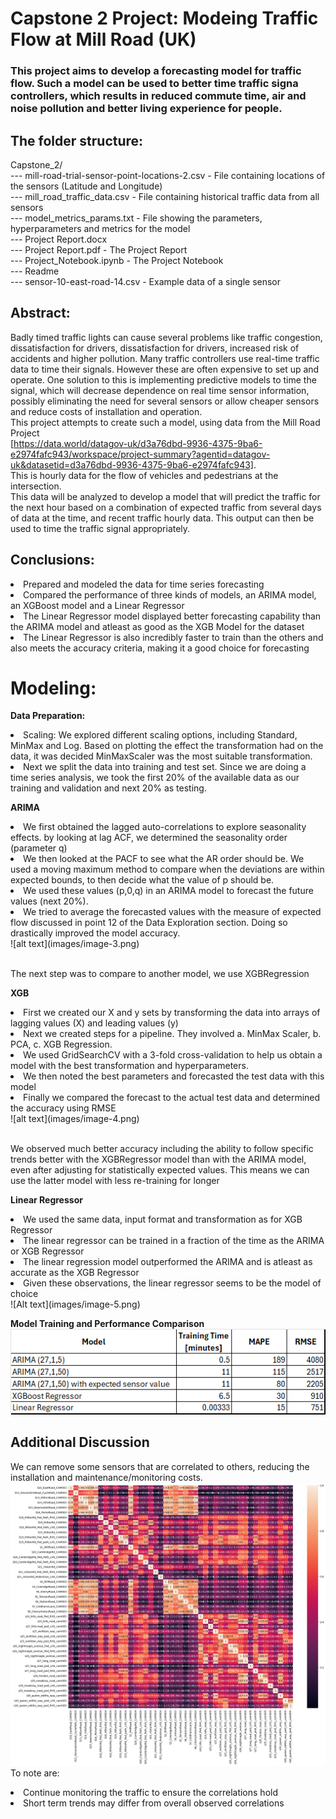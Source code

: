 # Capstone 2 Project: Modeing Traffic Flow at Mill Road (UK)

### This project aims to develop a forecasting model for traffic flow. Such a model can be used to better time traffic signa controllers, which results in reduced commute time, air and noise pollution and better living experience for people. 

## The folder structure:
Capstone_2/
    <br> --- mill-road-trial-sensor-point-locations-2.csv - File containing locations of the sensors (Latitude and Longitude)
    <br> --- mill_road_traffic_data.csv - File containing historical traffic data from all sensors
    <br> --- model_metrics_params.txt - File showing the parameters, hyperparameters and metrics for the model
    <br> --- Project Report.docx
    <br> --- Project Report.pdf - The Project Report
    <br> --- Project_Notebook.ipynb - The Project Notebook
    <br> --- Readme
    <br> --- sensor-10-east-road-14.csv - Example data of a single sensor

## Abstract:
Badly timed traffic lights can cause several problems like traffic congestion, dissatisfaction for drivers, dissatisfaction for drivers, increased risk of accidents and higher pollution. Many traffic controllers use real-time traffic data to time their signals. However these are often expensive to set up and operate.
One solution to this is implementing predictive models to time the signal, which will decrease dependence on real time sensor information, possibly eliminating the need for several sensors or allow cheaper sensors and reduce costs of installation and operation. 
<br>This project attempts to create such a model, using data from the Mill Road Project <br>[https://data.world/datagov-uk/d3a76dbd-9936-4375-9ba6-e2974fafc943/workspace/project-summary?agentid=datagov-uk&datasetid=d3a76dbd-9936-4375-9ba6-e2974fafc943]. <br>This is hourly data for the flow of vehicles and pedestrians at the intersection.
<br>This data will be analyzed to develop a model that will predict the traffic for the next hour based on a combination of expected traffic from several days of data at the time, and recent traffic hourly data. This output can then be used to time the traffic signal appropriately.

## Conclusions:
<li> Prepared and modeled the data for time series forecasting
<li> Compared the performance of three kinds of models, an ARIMA model, an XGBoost model and a Linear Regressor
<li> The Linear Regressor model displayed better forecasting capability than the ARIMA model and atleast as good as the XGB Model for the dataset
<li> The Linear Regressor is also incredibly faster to train than the others and also meets the accuracy criteria, making it a good choice for forecasting

# Modeling:
<b> Data Preparation: </b>
<li> Scaling: We explored different scaling options, including Standard, MinMax and Log. Based on plotting the effect the transformation had on the data, it was decided MinMaxScaler was the most suitable transformation.
<li> Next we split the data into training and test set. Since we are doing a time series analysis, we took the first 20% of the available data as our training and validation and next 20% as testing.

<b>ARIMA</b>
<li> We first obtained the lagged auto-correlations to explore seasonality effects. by looking at lag ACF, we determined the seasonality order (parameter q)
<li> We then looked at the PACF to see what the AR order should be. We used a moving maximum method to compare when the deviations are within expected bounds, to then decide what the value of p should be.
<li> We used these values (p,0,q) in an ARIMA model to forecast the future values (next 20%).
<li> We tried to average the forecasted values with the measure of expected flow discussed in point 12 of the Data Exploration section. Doing so drastically improved the model accuracy.
<br>![alt text](images/image-3.png)
<p><br> The next step was to compare to another model, we use XGBRegression </br></p>

<b>XGB</b>
<li> First we created our X and y sets by transforming the data into arrays of lagging values (X) and leading values (y)
<li> Next we created steps for a pipeline. They involved a. MinMax Scaler, b. PCA, c. XGB Regression.
<li> We used GridSearchCV with a 3-fold cross-validation to help us obtain a model with the best transformation and hyperparameters.
<li> We then noted the best parameters and forecasted the test data with this model
<li> Finally we compared the forecast to the actual test data and determined the accuracy using RMSE 
<br>![alt text](images/image-4.png)
<p><br> We observed much better accuracy including the ability to follow specific trends better with the XGBRegressor model than with the ARIMA model, even after adjusting for statistically expected values. This means we can use the latter model with less re-training for longer</br></p>

<b>Linear Regressor</b>
<li> We used the same data, input format and transformation as for XGB Regressor
<li> The linear regressor can be trained in a fraction of the time as the ARIMA or XGB Regressor
<li> The linear regression model outperformed the ARIMA and is atleast as accurate as the XGB Regressor
<li> Given these observations, the linear regressor seems to be the model of choice 
<br>![Alt text](images/image-5.png)

<b> Model Training and Performance Comparison</b>
<br>![alt text](images/image-6.png)

## Additional Discussion
We can remove some sensors that are correlated to others, reducing the installation and maintenance/monitoring costs. 
<br>![alt text](images/image-7.png)
<br> To note are:
<li> Continue monitoring the traffic to ensure the correlations hold
<li> Short term trends may differ from overall observed correlations

